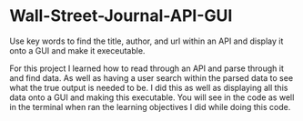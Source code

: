 # Wall-Street-Journal-API-GUI
Use key words to find the title, author, and url within an API and display it onto a GUI and make it execeutable.

For this project I learned how to read through an API and parse through it and find data. As well as having a user search within the parsed data to see what the true output is needed to be. I did this as well as displaying all this data onto a GUI and making this executable. You will see in the code as well in the terminal when ran the learning objectives I did while doing this code.
